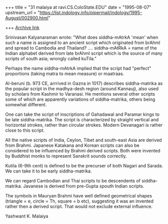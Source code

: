 +++
title = "31 malaiya at ravi.CS.ColoState.EDU"
date = "1995-08-07"
upstream_url = "https://list.indology.info/pipermail/indology/1995-August/002900.html"

+++
[Archive link](https://list.indology.info/pipermail/indology/1995-August/002900.html)

Srinivasan Kalyanaraman wrote: "What does siddha-mAtrkA 'mean' when such a 
  name is assigned to an ancient script which originated from brAhmI and spread 
  to Cambodia and Thailand? ....
  siddha-mAtRkA = name of the Indian alphabet derived  from late brAhmI script 
  which is the source of many scripts of south asia; wrongly called kuTila."

Perhaps the name siddha-mAtrkA implied that the script had "perfect"
proportions (taking matra to mean measure) or maatraas.

Al-beruni (b. 973 CE, arrrived in Gazna in 1017) describes siddha-matrika as 
the popular script in the madhya-desh region (around Kannauj), also used by 
scholars from  Kashmir to Varanasi. He mentions several other scripts some of 
which are apparently variations of siddha-matrika, others being somewhat 
different.

One can take the script of inscriptions of Gahadawal and Paramar kings to
be late siddha-matrika. The script is characterized by straight vertical 
and horizontal strokes, rather than circular strokes. Modern Devanagari
is rather close to this script.

All the native scripts of India, Ceylon, Tibet and south-east Asia
are derived from Brahmi. Japanese Katakana and Korean scripts can also be
considered to be influenced by Brahmi derived scripts. Both were invented
by Buddhist monks to represent Sanskrit sounds correctly.

Kutila (6-9th cent) is defined to be the precurser of both Nagari and Sarada.
We can take it to be early siddha-matrika.

We can regard Cambodian and Thai scripts to be descendents of siddha-matrika.
Javanese is derived from pre-Gupta spouth Indian scripts.

The symbols in Mauryan Brahmi have well defined geometrical shapes 
(triangle = e, circle = Th, square = b etc), suggesting it was an
invented rather then a derived script. That would not exclude external
influence.

Yashwant K. Malaiya





